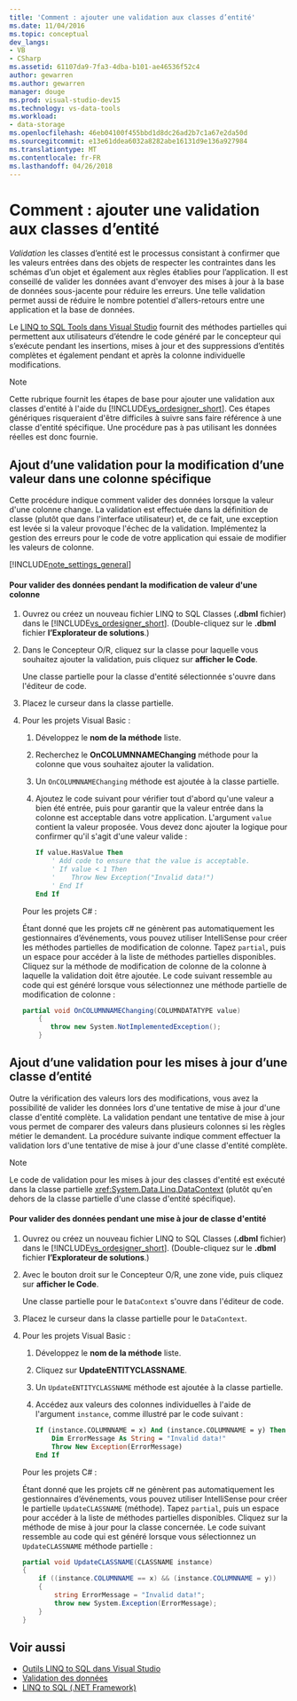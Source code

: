 ```yaml
---
title: 'Comment : ajouter une validation aux classes d’entité'
ms.date: 11/04/2016
ms.topic: conceptual
dev_langs:
- VB
- CSharp
ms.assetid: 61107da9-7fa3-4dba-b101-ae46536f52c4
author: gewarren
ms.author: gewarren
manager: douge
ms.prod: visual-studio-dev15
ms.technology: vs-data-tools
ms.workload:
- data-storage
ms.openlocfilehash: 46eb04100f455bbd1d8dc26ad2b7c1a67e2da50d
ms.sourcegitcommit: e13e61ddea6032a8282abe16131d9e136a927984
ms.translationtype: MT
ms.contentlocale: fr-FR
ms.lasthandoff: 04/26/2018
---
```

# <a name="how-to-add-validation-to-entity-classes"></a>Comment : ajouter une validation aux classes d’entité
*Validation* les classes d’entité est le processus consistant à confirmer que les valeurs entrées dans des objets de respecter les contraintes dans les schémas d’un objet et également aux règles établies pour l’application. Il est conseillé de valider les données avant d'envoyer des mises à jour à la base de données sous-jacente pour réduire les erreurs. Une telle validation permet aussi de réduire le nombre potentiel d'allers-retours entre une application et la base de données.

 Le [LINQ to SQL Tools dans Visual Studio](../data-tools/linq-to-sql-tools-in-visual-studio2.md) fournit des méthodes partielles qui permettent aux utilisateurs d’étendre le code généré par le concepteur qui s’exécute pendant les insertions, mises à jour et des suppressions d’entités complètes et également pendant et après la colonne individuelle modifications.

> [!NOTE]
>  Cette rubrique fournit les étapes de base pour ajouter une validation aux classes d'entité à l'aide du [!INCLUDE[vs_ordesigner_short](../data-tools/includes/vs_ordesigner_short_md.md)]. Ces étapes génériques risqueraient d'être difficiles à suivre sans faire référence à une classe d'entité spécifique. Une procédure pas à pas utilisant les données réelles est donc fournie.

## <a name="adding-validation-for-changes-to-the-value-in-a-specific-column"></a>Ajout d’une validation pour la modification d’une valeur dans une colonne spécifique
 Cette procédure indique comment valider des données lorsque la valeur d'une colonne change. La validation est effectuée dans la définition de classe (plutôt que dans l'interface utilisateur) et, de ce fait, une exception est levée si la valeur provoque l'échec de la validation. Implémentez la gestion des erreurs pour le code de votre application qui essaie de modifier les valeurs de colonne.

[!INCLUDE[note_settings_general](../data-tools/includes/note_settings_general_md.md)]

#### <a name="to-validate-data-during-a-columns-value-change"></a>Pour valider des données pendant la modification de valeur d'une colonne

1.  Ouvrez ou créez un nouveau fichier LINQ to SQL Classes (**.dbml** fichier) dans le [!INCLUDE[vs_ordesigner_short](../data-tools/includes/vs_ordesigner_short_md.md)]. (Double-cliquez sur le **.dbml** fichier **l’Explorateur de solutions**.)

2.  Dans le Concepteur O/R, cliquez sur la classe pour laquelle vous souhaitez ajouter la validation, puis cliquez sur **afficher le Code**.

     Une classe partielle pour la classe d'entité sélectionnée s'ouvre dans l'éditeur de code.

3.  Placez le curseur dans la classe partielle.

4.  Pour les projets Visual Basic :

    1.  Développez le **nom de la méthode** liste.

    2.  Recherchez le **OnCOLUMNNAMEChanging** méthode pour la colonne que vous souhaitez ajouter la validation.

    3.  Un `OnCOLUMNNAMEChanging` méthode est ajoutée à la classe partielle.

    4.  Ajoutez le code suivant pour vérifier tout d'abord qu'une valeur a bien été entrée, puis pour garantir que la valeur entrée dans la colonne est acceptable dans votre application. L'argument `value` contient la valeur proposée. Vous devez donc ajouter la logique pour confirmer qu'il s'agit d'une valeur valide :

        ```vb
        If value.HasValue Then
            ' Add code to ensure that the value is acceptable.
            ' If value < 1 Then
            '    Throw New Exception("Invalid data!")
            ' End If
        End If
        ```

    Pour les projets C# :

    Étant donné que les projets c# ne génèrent pas automatiquement les gestionnaires d’événements, vous pouvez utiliser IntelliSense pour créer les méthodes partielles de modification de colonne. Tapez `partial`, puis un espace pour accéder à la liste de méthodes partielles disponibles. Cliquez sur la méthode de modification de colonne de la colonne à laquelle la validation doit être ajoutée. Le code suivant ressemble au code qui est généré lorsque vous sélectionnez une méthode partielle de modification de colonne :

    ```csharp
    partial void OnCOLUMNNAMEChanging(COLUMNDATATYPE value)
        {
           throw new System.NotImplementedException();
        }
    ```

## <a name="adding-validation-for-updates-to-an-entity-class"></a>Ajout d’une validation pour les mises à jour d’une classe d’entité
 Outre la vérification des valeurs lors des modifications, vous avez la possibilité de valider les données lors d'une tentative de mise à jour d'une classe d'entité complète. La validation pendant une tentative de mise à jour vous permet de comparer des valeurs dans plusieurs colonnes si les règles métier le demandent. La procédure suivante indique comment effectuer la validation lors d'une tentative de mise à jour d'une classe d'entité complète.

> [!NOTE]
>  Le code de validation pour les mises à jour des classes d'entité est exécuté dans la classe partielle <xref:System.Data.Linq.DataContext> (plutôt qu'en dehors de la classe partielle d'une classe d'entité spécifique).

#### <a name="to-validate-data-during-an-update-to-an-entity-class"></a>Pour valider des données pendant une mise à jour de classe d'entité

1.  Ouvrez ou créez un nouveau fichier LINQ to SQL Classes (**.dbml** fichier) dans le [!INCLUDE[vs_ordesigner_short](../data-tools/includes/vs_ordesigner_short_md.md)]. (Double-cliquez sur le **.dbml** fichier **l’Explorateur de solutions**.)

2.  Avec le bouton droit sur le Concepteur O/R, une zone vide, puis cliquez sur **afficher le Code**.

     Une classe partielle pour le `DataContext` s'ouvre dans l'éditeur de code.

3.  Placez le curseur dans la classe partielle pour le `DataContext`.

4.  Pour les projets Visual Basic :

    1.  Développez le **nom de la méthode** liste.

    2.  Cliquez sur **UpdateENTITYCLASSNAME**.

    3.  Un `UpdateENTITYCLASSNAME` méthode est ajoutée à la classe partielle.

    4.  Accédez aux valeurs des colonnes individuelles à l'aide de l'argument `instance`, comme illustré par le code suivant :

        ```vb
        If (instance.COLUMNNAME = x) And (instance.COLUMNNAME = y) Then
            Dim ErrorMessage As String = "Invalid data!"
            Throw New Exception(ErrorMessage)
        End If
        ```

    Pour les projets C# :

    Étant donné que les projets c# ne génèrent pas automatiquement les gestionnaires d’événements, vous pouvez utiliser IntelliSense pour créer le partielle `UpdateCLASSNAME` (méthode). Tapez `partial`, puis un espace pour accéder à la liste de méthodes partielles disponibles. Cliquez sur la méthode de mise à jour pour la classe concernée. Le code suivant ressemble au code qui est généré lorsque vous sélectionnez un `UpdateCLASSNAME` méthode partielle :

    ```csharp
    partial void UpdateCLASSNAME(CLASSNAME instance)
    {
        if ((instance.COLUMNNAME == x) && (instance.COLUMNNAME = y))
        {
            string ErrorMessage = "Invalid data!";
            throw new System.Exception(ErrorMessage);
        }
    }
    ```

## <a name="see-also"></a>Voir aussi

- [Outils LINQ to SQL dans Visual Studio](../data-tools/linq-to-sql-tools-in-visual-studio2.md)
- [Validation des données](../data-tools/validate-data-in-datasets.md)
- [LINQ to SQL (.NET Framework)](/dotnet/framework/data/adonet/sql/linq/index)